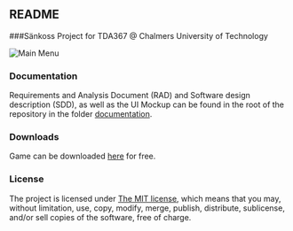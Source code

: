 ## README ##

###Sänkoss Project for TDA367 @ Chalmers University of Technology

![Main Menu](https://lh5.googleusercontent.com/-ogts5s-NSHM/U4DGSsvRMOI/AAAAAAAALWo/nmGA7MoTo-0/w800-h600-no/MainMenu.png)

### Documentation
Requirements and Analysis Document (RAD) and Software design description (SDD), as well as the UI Mockup can be found in the root of the repository in the folder [documentation](https://github.com/Bipshark/TDA367/tree/master/documentation).

### Downloads
Game can be downloaded [here](http://tinyurl.com/qyccdt5) for free.

### License
The project is licensed under [The MIT license](http://opensource.org/licenses/MIT), which means that you may, without limitation, use, copy, modify, merge, publish, distribute, sublicense, and/or sell copies of the software, free of charge.